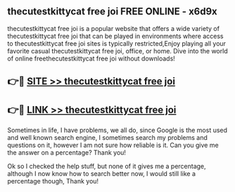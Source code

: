 ## thecutestkittycat free joi FREE ONLINE - x6d9x

thecutestkittycat free joi is a popular website that offers a wide variety of thecutestkittycat free joi that can be played in environments where access to thecutestkittycat free joi sites is typically restricted,Enjoy playing all your favorite casual thecutestkittycat free joi, office, or home. Dive into the world of online freethecutestkittycat free joi without downloads!

## 👉🔴 [SITE >> thecutestkittycat free joi](http://news.freeplayer.one?title=thecutestkittycat_free_joi&ref=FRRE)

## 👉🔴 [LINK >> thecutestkittycat free joi](http://news.freeplayer.one?title=thecutestkittycat_free_joi&ref=FREE)

Sometimes in life, I have problems, we all do, since Google is the most used and well known search engine, I sometimes search my problems and questions on it, however I am not sure how reliable is it. Can you give me the answer on a percentage? Thank you!

Ok so I checked the help stuff, but none of it gives me a percentage, although I now know how to search better now, I would still like a percentage though, Thank you!
